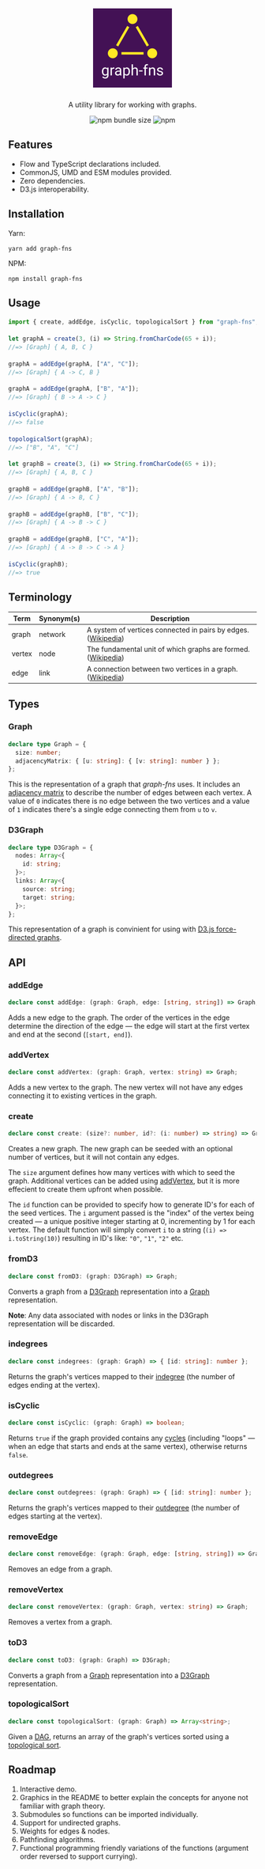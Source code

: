 <div align="center">
  <h1>
    <img src="logo.png" alt="graph-fns" width="160" />
  </h1>
  <p>A utility library for working with graphs.</p>
  <p>
    <img alt="npm bundle size" src="https://img.shields.io/bundlephobia/min/graph-fns.svg">
    <img alt="npm" src="https://img.shields.io/npm/dw/graph-fns.svg">
  </p>
</div>

## Features

- Flow and TypeScript declarations included.
- CommonJS, UMD and ESM modules provided.
- Zero dependencies.
- D3.js interoperability.

## Installation

Yarn:

```shell
yarn add graph-fns
```

NPM:

```shell
npm install graph-fns
```

## Usage

```js
import { create, addEdge, isCyclic, topologicalSort } from "graph-fns";

let graphA = create(3, (i) => String.fromCharCode(65 + i));
//=> [Graph] { A, B, C }

graphA = addEdge(graphA, ["A", "C"]);
//=> [Graph] { A -> C, B }

graphA = addEdge(graphA, ["B", "A"]);
//=> [Graph] { B -> A -> C }

isCyclic(graphA);
//=> false

topologicalSort(graphA);
//=> ["B", "A", "C"]

let graphB = create(3, (i) => String.fromCharCode(65 + i));
//=> [Graph] { A, B, C }

graphB = addEdge(graphB, ["A", "B"]);
//=> [Graph] { A -> B, C }

graphB = addEdge(graphB, ["B", "C"]);
//=> [Graph] { A -> B -> C }

graphB = addEdge(graphB, ["C", "A"]);
//=> [Graph] { A -> B -> C -> A }

isCyclic(graphB);
//=> true
```

## Terminology

| Term | Synonym(s) | Description |
| --- | --- | --- |
| graph | network | A system of vertices connected in pairs by edges. ([Wikipedia](<https://en.wikipedia.org/wiki/Graph_(discrete_mathematics)>)) |
| vertex | node | The fundamental unit of which graphs are formed. ([Wikipedia](<https://en.wikipedia.org/wiki/Vertex_(graph_theory)>)) |
| edge | link | A connection between two vertices in a graph. ([Wikipedia](<https://en.wikipedia.org/wiki/Edge_(graph_theory)>)) |

## Types

### Graph

```ts
declare type Graph = {
  size: number;
  adjacencyMatrix: { [u: string]: { [v: string]: number } };
};
```

This is the representation of a graph that _graph-fns_ uses. It includes an [adjacency matrix](https://en.wikipedia.org/wiki/Adjacency_matrix) to describe the number of edges between each vertex. A value of `0` indicates there is no edge between the two vertices and a value of `1` indicates there's a single edge connecting them from `u` to `v`.

### D3Graph

```ts
declare type D3Graph = {
  nodes: Array<{
    id: string;
  }>;
  links: Array<{
    source: string;
    target: string;
  }>;
};
```

This representation of a graph is convinient for using with [D3.js force-directed graphs](https://github.com/d3/d3-force).

## API

### addEdge

```ts
declare const addEdge: (graph: Graph, edge: [string, string]) => Graph;
```

Adds a new edge to the graph. The order of the vertices in the edge determine the direction of the edge — the edge will start at the first vertex and end at the second (`[start, end]`).

### addVertex

```ts
declare const addVertex: (graph: Graph, vertex: string) => Graph;
```

Adds a new vertex to the graph. The new vertex will not have any edges connecting it to existing vertices in the graph.

### create

```ts
declare const create: (size?: number, id?: (i: number) => string) => Graph;
```

Creates a new graph. The new graph can be seeded with an optional number of vertices, but it will not contain any edges.

The `size` argument defines how many vertices with which to seed the graph. Additional vertices can be added using [addVertex](#addVertex), but it is more effecient to create them upfront when possible.

The `id` function can be provided to specify how to generate ID's for each of the seed vertices. The `i` argument passed is the "index" of the vertex being created — a unique positive integer starting at 0, incrementing by 1 for each vertex. The default function will simply convert `i` to a string (`(i) => i.toString(10)`) resulting in ID's like: `"0"`, `"1"`, `"2"` etc.

### fromD3

```ts
declare const fromD3: (graph: D3Graph) => Graph;
```

Converts a graph from a [D3Graph](#d3graph) representation into a [Graph](#graph) representation.

**Note**: Any data associated with nodes or links in the D3Graph representation will be discarded.

### indegrees

```ts
declare const indegrees: (graph: Graph) => { [id: string]: number };
```

Returns the graph's vertices mapped to their [indegree](https://en.wikipedia.org/wiki/Indegree) (the number of edges ending at the vertex).

### isCyclic

```ts
declare const isCyclic: (graph: Graph) => boolean;
```

Returns `true` if the graph provided contains any [cycles](<https://en.wikipedia.org/wiki/Cycle_(graph_theory)>) (including "loops" — when an edge that starts and ends at the same vertex), otherwise returns `false`.

### outdegrees

```ts
declare const outdegrees: (graph: Graph) => { [id: string]: number };
```

Returns the graph's vertices mapped to their [outdegree](https://en.wikipedia.org/wiki/Outdegree) (the number of edges starting at the vertex).

### removeEdge

```ts
declare const removeEdge: (graph: Graph, edge: [string, string]) => Graph;
```

Removes an edge from a graph.

### removeVertex

```ts
declare const removeVertex: (graph: Graph, vertex: string) => Graph;
```

Removes a vertex from a graph.

### toD3

```ts
declare const toD3: (graph: Graph) => D3Graph;
```

Converts a graph from a [Graph](#graph) representation into a [D3Graph](#d3graph) representation.

### topologicalSort

```ts
declare const topologicalSort: (graph: Graph) => Array<string>;
```

Given a [DAG](https://en.wikipedia.org/wiki/Directed_acyclic_graph), returns an array of the graph's vertices sorted using a [topological sort](https://en.wikipedia.org/wiki/Topological_sorting).

## Roadmap

1. Interactive demo.
2. Graphics in the README to better explain the concepts for anyone not familiar with graph theory.
3. Submodules so functions can be imported individually.
4. Support for undirected graphs.
5. Weights for edges & nodes.
6. Pathfinding algorithms.
7. Functional programming friendly variations of the functions (argument order reversed to support currying).
